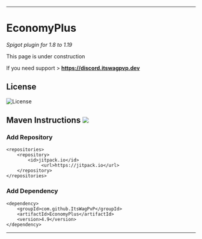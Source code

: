 ***
# EconomyPlus
 _Spigot plugin for 1.8 to 1.19_
 
This page is under construction

If you need support > **https://discord.itswagpvp.dev**

## License

![License](https://img.shields.io/github/license/ItsWagPvP/EconomyPlus?style=for-the-badge)

## Maven Instructions [![](https://jitpack.io/v/ItsWagPvP/EconomyPlus.svg)](https://jitpack.io/#ItsWagPvP/EconomyPlus)

### Add Repository
	<repositories>
	    <repository>
	        <id>jitpack.io</id>
                 <url>https://jitpack.io</url>
	    </repository>
	</repositories>
 
### Add Dependency
	<dependency>
	    <groupId>com.github.ItsWagPvP</groupId>
	    <artifactId>EconomyPlus</artifactId>
	    <version>4.9</version>
	</dependency>

***
